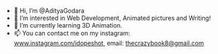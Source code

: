 - 👋 Hi, I’m @AdityaGodara
- 👀 I’m interested in Web Development, Animated pictures and Writing!
- 🌱 I’m currently learning 3D Animation.
- 📫 You can contact me on my instagram: www.instagram.com/idopeshot, email: thecrazybook8@gmail.com
